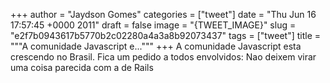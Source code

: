 
+++
author = "Jaydson Gomes"
categories = ["tweet"]
date = "Thu Jun 16 17:57:45 +0000 2011"
draft = false
image = "{TWEET_IMAGE}"
slug = "e2f7b0943617b5770b2c02280a4a3a8b92073437"
tags = ["tweet"]
title = """A comunidade Javascript e..."""
+++
A comunidade Javascript esta crescendo no Brasil. Fica um pedido a todos envolvidos: Nao deixem virar uma coisa parecida com a de Rails

